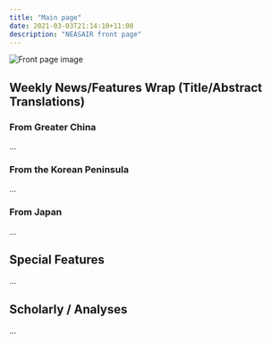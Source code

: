 ```yaml
---
title: "Main page"
date: 2021-03-03T21:14:10+11:00
description: "NEASAIR front page"
---
```

![Front page image](/img/front_page_image.webp)

## Weekly News/Features Wrap (Title/Abstract Translations)

### From Greater China

...

### From the Korean Peninsula

...

### From Japan

...

## Special Features

...

## Scholarly / Analyses

...
